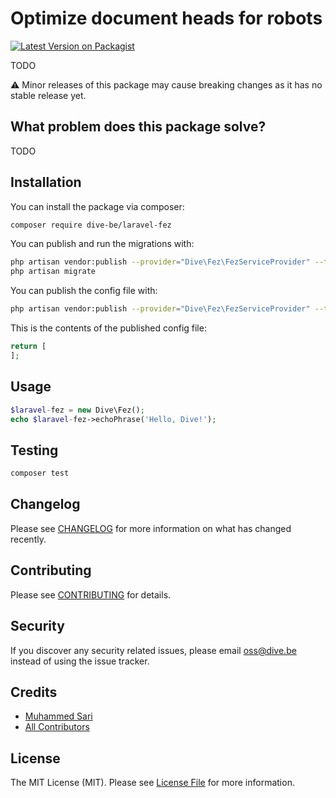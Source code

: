 # Optimize document heads for robots

[![Latest Version on Packagist](https://img.shields.io/packagist/v/dive-be/laravel-fez.svg?style=flat-square)](https://packagist.org/packages/dive-be/laravel-fez)

TODO

⚠️ Minor releases of this package may cause breaking changes as it has no stable release yet.

## What problem does this package solve?

TODO

## Installation

You can install the package via composer:

```bash
composer require dive-be/laravel-fez
```

You can publish and run the migrations with:

```bash
php artisan vendor:publish --provider="Dive\Fez\FezServiceProvider" --tag="migrations"
php artisan migrate
```

You can publish the config file with:
```bash
php artisan vendor:publish --provider="Dive\Fez\FezServiceProvider" --tag="config"
```

This is the contents of the published config file:

```php
return [
];
```

## Usage

```php
$laravel-fez = new Dive\Fez();
echo $laravel-fez->echoPhrase('Hello, Dive!');
```

## Testing

```bash
composer test
```

## Changelog

Please see [CHANGELOG](CHANGELOG.md) for more information on what has changed recently.

## Contributing

Please see [CONTRIBUTING](CONTRIBUTING.md) for details.

## Security

If you discover any security related issues, please email oss@dive.be instead of using the issue tracker.

## Credits

- [Muhammed Sari](https://github.com/mabdullahsari)
- [All Contributors](../../contributors)

## License

The MIT License (MIT). Please see [License File](LICENSE.md) for more information.
